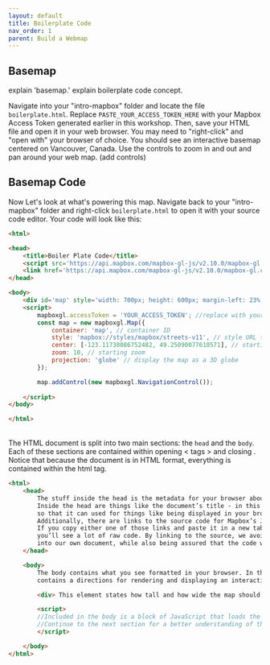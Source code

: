 ```yaml
---
layout: default
title: Boilerplate Code
nav_order: 1
parent: Build a Webmap
---
```


## Basemap 
explain 'basemap.' explain boilerplate code concept.

Navigate into your "intro-mapbox" folder and locate the file ```boilerplate.html```. Replace ```PASTE_YOUR_ACCESS_TOKEN_HERE``` with your Mapbox Access Token generated earlier in this workshop. Then, save your HTML file and open it in your web browser. You may need to "right-click" and "open with" your browser of choice. You should see an interactive basemap centered on Vancouver, Canada. Use the controls to zoom in and out and pan around your web map. (add controls)

     
## Basemap Code 
Now Let's look at what's powering this map. Navigate back to your "intro-mapbox" folder and right-click ```boilerplate.html``` to open it with your source code editor. Your code will look like this: 

```html
<html>

<head>
    <title>Boiler Plate Code</title>
    <script src='https://api.mapbox.com/mapbox-gl-js/v2.10.0/mapbox-gl.js'></script>
    <link href='https://api.mapbox.com/mapbox-gl-js/v2.10.0/mapbox-gl.css' rel='stylesheet' />
</head>

<body>
    <div id='map' style='width: 700px; height: 600px; margin-left: 23%;'></div>
    <script>
        mapboxgl.accessToken = 'YOUR_ACCESS_TOKEN'; //replace with your access token
        const map = new mapboxgl.Map({
            container: 'map', // container ID
            style: 'mapbox://styles/mapbox/streets-v11', // style URL try other styles from https://www.mapbox.com/gallery/
            center: [-123.11738086752482, 49.25090077610571], // starting position [lng, lat]
            zoom: 10, // starting zoom
            projection: 'globe' // display the map as a 3D globe
        });

        map.addControl(new mapboxgl.NavigationControl());
        
    </script>
</body>

</html>

```


<br>
The HTML document is split into two main sections: the <code>head</code> and the <code>body</code>. Each of these sections are contained within opening < tags > and closing </ tags >. Notice that because the document is in HTML format, everything is contained within the html tag.     


```html
<html>
    <head> 
        The stuff inside the head is the metadata for your browser about the document.    
        Inside the head are things like the document’s title - in this case “Web Map” -     
        so that it can used for things like being displayed in your browser’s tab.    
        Additionally, there are links to the source code for Mapbox’s JavaScript and CSS rules.    
        If you copy either one of those links and paste it in a new tab in your browser,    
        you’ll see a lot of raw code. By linking to the source, we avoid having to carry this text     
        into our own document, while also being assured that the code we’re using is up-to-date.
    </head>

    <body>  
        The body contains what you see formatted in your browser. In the code above, the body     
        contains a directions for rendering and displaying an interactive map centered on Vancouver.    

        <div> This element states how tall and how wide the map should be on the screen. </div>    

        <script> 
        //Included in the body is a block of JavaScript that loads the map on the screen.    
        //Continue to the next section for a better understanding of this script... 
        </script>

    </body>
</html>
```

